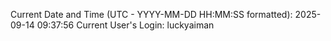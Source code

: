 Current Date and Time (UTC - YYYY-MM-DD HH:MM:SS formatted): 2025-09-14 09:37:56
Current User's Login: luckyaiman
